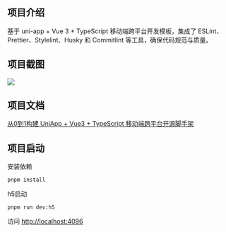 ## 项目介绍

基于 uni-app + Vue 3 + TypeScript 移动端跨平台开发模板，集成了 ESLint、Prettier、Stylelint、Husky 和 Commitlint 等工具，确保代码规范与质量。

## 项目截图

![](https://www.youlai.tech/storage/blog/vue-uniapp-template.jpg)

## 项目文档

[从0到1构建 UniApp + Vue3 + TypeScript 移动端跨平台开源脚手架](https://juejin.cn/post/7448963032993038376)

## 项目启动

安装依赖

```
pnpm install
```

h5启动

```
pnpm run dev:h5
```

访问 [http://localhost:4096](http://localhost:4096)
